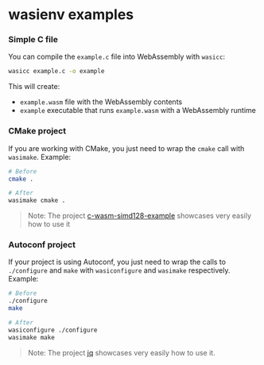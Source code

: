 # wasienv examples

### Simple C file

You can compile the `example.c` file into WebAssembly with `wasicc`:

```bash
wasicc example.c -o example
```

This will create:
* `example.wasm` file with the WebAssembly contents
* `example` executable that runs `example.wasm` with a WebAssembly runtime

### CMake project

If you are working with CMake, you just need to wrap the `cmake` call with `wasimake`.
Example:

```bash
# Before
cmake .

# After
wasimake cmake .
```

> Note: The project [c-wasm-simd128-example](https://github.com/wasmerio/c-wasm-simd128-example) showcases very easily how to use it

### Autoconf project

If your project is using Autoconf, you just need to wrap the calls to `./configure` and `make` with `wasiconfigure` and `wasimake` respectively. Example:

```bash
# Before
./configure
make

# After
wasiconfigure ./configure
wasimake make
```

> Note: The project [jq](https://github.com/wapm-packages/jq) showcases very easily how to use it.
